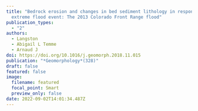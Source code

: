 ```yaml
---
title: "Bedrock erosion and changes in bed sediment lithology in response to an
  extreme flood event: The 2013 Colorado Front Range flood"
publication_types:
  - "2"
authors:
  - Langston
  - Abigail L Temme
  - Arnaud J
doi: https://doi.org/10.1016/j.geomorph.2018.11.015
publication: "*Geomorphology*(328)"
draft: false
featured: false
image:
  filename: featured
  focal_point: Smart
  preview_only: false
date: 2022-09-02T14:01:34.487Z
---
```

